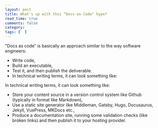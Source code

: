 ```yaml
---
layout: post
title: What's up with this “Docs-as-Code" hype? 
read_time: true  
comments: false
category: 
tags: [  ]
---
```


"Docs as code” is basically an approach similar to the way software engineers:

- Write code,
- Build an executable,
- Test it, and then publish the deliverable.
- In technical writing terms, it can look something like:

In technical writing terms, it can look something like:
- Store your content source in a version control system like Github (typically in format like Markdown),
- Use a static site generator like Middleman, Gatsby, Hugo, Docusaurus, Jekyll, VuePress, MKDocs etc.,
- Produce a documentation site, running some validation checks (like broken links) and then publish it to your hosting provider.
